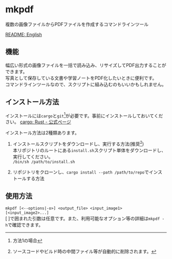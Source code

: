 # mkpdf
  複数の画像ファイルからPDFファイルを作成するコマンドラインツール<br>

  [README: English](https://github.com/SATA0384/mkpdf/edit/master/README_en.md)

## 機能
  幅広い形式の画像ファイルを一括で読み込み、リサイズしてPDF出力することができます。<br>
  写真として保存している文書や学習ノートをPDF化したいときに便利です。<br>
  コマンドラインツールなので、スクリプトに組み込むのもいいかもしれません。<br>

## インストール方法
  インストールには`cargo`と`git`[^1]が必要です。事前にインストールしておいてください。
  [cargo: Rust - 公式ページ](https://www.rust-lang.org/ja/tools/install)

  インストール方法は2種類あります。
  1. インストールスクリプトをダウンロードし、実行する方法(推奨[^2])<br>
    本リポジトリのルートにある`install.sh`スクリプト単体をダウンロードし、実行してください。<br>
    ```/bin/sh /path/to/install.sh```

  2. リポジトリをクローンし、```cargo install --path /path/to/repo```でインストールする方法<br>

  [^1]: 方法1の場合
  [^2]: ソースコードやビルド時の中間ファイル等が自動的に削除されます。

## 使用方法
  `mkpdf [<--options|-o>] <output_file> <input_image1> [<input_image2>...]`<br>
  [ ]で囲まれた引数は任意です。また、利用可能なオプション等の詳細は`mkpdf -h`で確認できます。<br>
